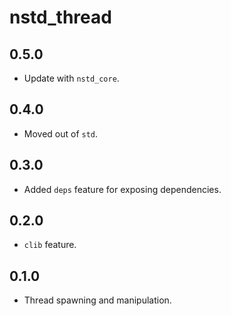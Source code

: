 # nstd_thread
## 0.5.0
- Update with `nstd_core`.
## 0.4.0
- Moved out of `std`.
## 0.3.0
- Added `deps` feature for exposing dependencies.
## 0.2.0
- `clib` feature.
## 0.1.0
- Thread spawning and manipulation.
